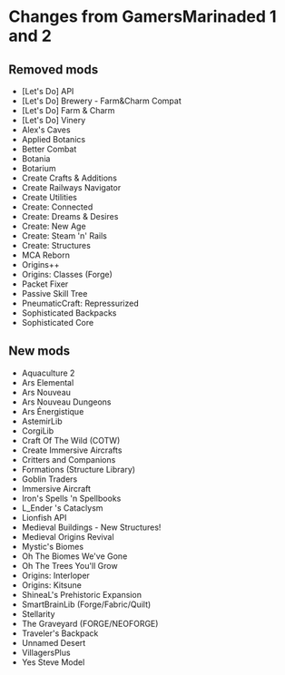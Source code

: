 #  Changes from GamersMarinaded 1 and 2

## Removed mods

- [Let's Do] API
- [Let's Do] Brewery - Farm&Charm Compat
- [Let's Do] Farm & Charm
- [Let's Do] Vinery
- Alex's Caves
- Applied Botanics
- Better Combat
- Botania
- Botarium
- Create Crafts & Additions
- Create Railways Navigator
- Create Utilities
- Create: Connected
- Create: Dreams & Desires
- Create: New Age
- Create: Steam 'n' Rails
- Create: Structures
- MCA Reborn
- Origins++
- Origins: Classes (Forge)
- Packet Fixer
- Passive Skill Tree
- PneumaticCraft: Repressurized
- Sophisticated Backpacks
- Sophisticated Core

## New mods

- Aquaculture 2
- Ars Elemental
- Ars Nouveau
- Ars Nouveau Dungeons
- Ars Énergistique
- AstemirLib
- CorgiLib
- Craft Of The Wild (COTW)
- Create Immersive Aircrafts
- Critters and Companions
- Formations (Structure Library)
- Goblin Traders
- Immersive Aircraft
- Iron's Spells 'n Spellbooks
- L_Ender 's Cataclysm
- Lionfish API
- Medieval Buildings - New Structures!
- Medieval Origins Revival
- Mystic's Biomes
- Oh The Biomes We've Gone
- Oh The Trees You'll Grow
- Origins: Interloper
- Origins: Kitsune
- ShineaL's Prehistoric Expansion
- SmartBrainLib (Forge/Fabric/Quilt)
- Stellarity
- The Graveyard (FORGE/NEOFORGE)
- Traveler's Backpack
- Unnamed Desert
- VillagersPlus
- Yes Steve Model
